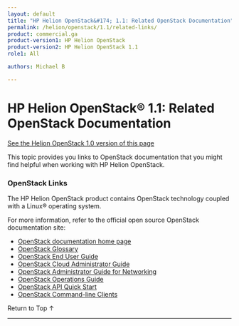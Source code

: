 ```yaml
---
layout: default
title: "HP Helion OpenStack&#174; 1.1: Related OpenStack Documentation"
permalink: /helion/openstack/1.1/related-links/
product: commercial.ga
product-version1: HP Helion OpenStack
product-version2: HP Helion OpenStack 1.1
role1: All

authors: Michael B

---
```

<!--PUBLISHED-->

<script>

function PageRefresh {
onLoad="window.refresh"
}

PageRefresh();

</script>

<!-- <p style="font-size: small;"> <a href="/helion/openstack/1.1/install/dnsaas/">&#9664; PREV</a> | <a href="/helion/openstack/1.1/">&#9650; UP</a> | <a href="/helion/openstack/1.1/glossary/"> NEXT &#9654</a> </p> -->

# HP Helion OpenStack&#174; 1.1: Related OpenStack Documentation
[See the Helion OpenStack 1.0 version of this page](/helion/openstack/related-links/)

This topic provides you links to OpenStack documentation that you might find helpful when working with HP Helion OpenStack.  

### OpenStack Links

The HP Helion OpenStack product contains OpenStack technology coupled with a Linux&#174; operating system. 

For more information, refer to the official open source OpenStack documentation site: 

* [OpenStack documentation home page](http://docs.openstack.org/)
* [OpenStack Glossary](http://docs.openstack.org/glossary/content/glossary.html)
* [OpenStack End User Guide](http://docs.openstack.org/user-guide/content/index.html)
* [OpenStack Cloud Administrator Guide](http://docs.openstack.org/trunk/openstack-compute/admin/content/index.html)
* [OpenStack Administrator Guide for Networking](http://docs.openstack.org/admin-guide-cloud/content/ch_networking.html)
* [OpenStack Operations Guide](http://docs.openstack.org/trunk/openstack-ops/content/index.html)
* [OpenStack API Quick Start](http://docs.openstack.org/api/quick-start/content/index.html#Compute_API_Quick_Start)
* [OpenStack Command-line Clients](http://docs.openstack.org/user-guide/content/install_clients.html)


<a href="#top" style="padding:14px 0px 14px 0px; text-decoration: none;"> Return to Top &#8593; </a>

----
